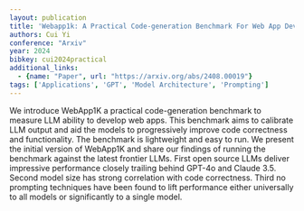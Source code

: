 ```yaml
---
layout: publication
title: 'Webapp1k: A Practical Code-generation Benchmark For Web App Development'
authors: Cui Yi
conference: "Arxiv"
year: 2024
bibkey: cui2024practical
additional_links:
  - {name: "Paper", url: "https://arxiv.org/abs/2408.00019"}
tags: ['Applications', 'GPT', 'Model Architecture', 'Prompting']
---
```

We introduce WebApp1K a practical code-generation benchmark to measure LLM ability to develop web apps. This benchmark aims to calibrate LLM output and aid the models to progressively improve code correctness and functionality. The benchmark is lightweight and easy to run. We present the initial version of WebApp1K and share our findings of running the benchmark against the latest frontier LLMs. First open source LLMs deliver impressive performance closely trailing behind GPT-4o and Claude 3.5. Second model size has strong correlation with code correctness. Third no prompting techniques have been found to lift performance either universally to all models or significantly to a single model.
